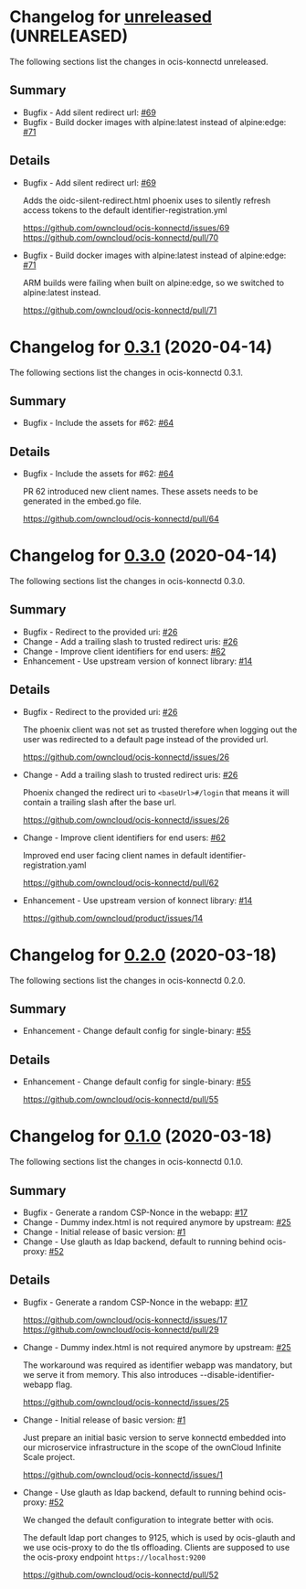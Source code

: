 # Changelog for [unreleased] (UNRELEASED)

The following sections list the changes in ocis-konnectd unreleased.

[unreleased]: https://github.com/owncloud/ocis-konnectd/compare/v0.3.1...master

## Summary

* Bugfix - Add silent redirect url: [#69](https://github.com/owncloud/ocis-konnectd/issues/69)
* Bugfix - Build docker images with alpine:latest instead of alpine:edge: [#71](https://github.com/owncloud/ocis-konnectd/pull/71)

## Details

* Bugfix - Add silent redirect url: [#69](https://github.com/owncloud/ocis-konnectd/issues/69)

   Adds the oidc-silent-redirect.html phoenix uses to silently refresh access tokens to the
   default identifier-registration.yml

   https://github.com/owncloud/ocis-konnectd/issues/69
   https://github.com/owncloud/ocis-konnectd/pull/70


* Bugfix - Build docker images with alpine:latest instead of alpine:edge: [#71](https://github.com/owncloud/ocis-konnectd/pull/71)

   ARM builds were failing when built on alpine:edge, so we switched to alpine:latest instead.

   https://github.com/owncloud/ocis-konnectd/pull/71

# Changelog for [0.3.1] (2020-04-14)

The following sections list the changes in ocis-konnectd 0.3.1.

[0.3.1]: https://github.com/owncloud/ocis-konnectd/compare/v0.3.0...v0.3.1

## Summary

* Bugfix - Include the assets for #62: [#64](https://github.com/owncloud/ocis-konnectd/pull/64)

## Details

* Bugfix - Include the assets for #62: [#64](https://github.com/owncloud/ocis-konnectd/pull/64)

   PR 62 introduced new client names. These assets needs to be generated in the embed.go file.

   https://github.com/owncloud/ocis-konnectd/pull/64

# Changelog for [0.3.0] (2020-04-14)

The following sections list the changes in ocis-konnectd 0.3.0.

[0.3.0]: https://github.com/owncloud/ocis-konnectd/compare/v0.2.0...v0.3.0

## Summary

* Bugfix - Redirect to the provided uri: [#26](https://github.com/owncloud/ocis-konnectd/issues/26)
* Change - Add a trailing slash to trusted redirect uris: [#26](https://github.com/owncloud/ocis-konnectd/issues/26)
* Change - Improve client identifiers for end users: [#62](https://github.com/owncloud/ocis-konnectd/pull/62)
* Enhancement - Use upstream version of konnect library: [#14](https://github.com/owncloud/product/issues/14)

## Details

* Bugfix - Redirect to the provided uri: [#26](https://github.com/owncloud/ocis-konnectd/issues/26)

   The phoenix client was not set as trusted therefore when logging out the user was redirected to a
   default page instead of the provided url.

   https://github.com/owncloud/ocis-konnectd/issues/26


* Change - Add a trailing slash to trusted redirect uris: [#26](https://github.com/owncloud/ocis-konnectd/issues/26)

   Phoenix changed the redirect uri to `<baseUrl>#/login` that means it will contain a trailing
   slash after the base url.

   https://github.com/owncloud/ocis-konnectd/issues/26


* Change - Improve client identifiers for end users: [#62](https://github.com/owncloud/ocis-konnectd/pull/62)

   Improved end user facing client names in default identifier-registration.yaml

   https://github.com/owncloud/ocis-konnectd/pull/62


* Enhancement - Use upstream version of konnect library: [#14](https://github.com/owncloud/product/issues/14)

   https://github.com/owncloud/product/issues/14

# Changelog for [0.2.0] (2020-03-18)

The following sections list the changes in ocis-konnectd 0.2.0.

[0.2.0]: https://github.com/owncloud/ocis-konnectd/compare/v0.1.0...v0.2.0

## Summary

* Enhancement - Change default config for single-binary: [#55](https://github.com/owncloud/ocis-konnectd/pull/55)

## Details

* Enhancement - Change default config for single-binary: [#55](https://github.com/owncloud/ocis-konnectd/pull/55)

   https://github.com/owncloud/ocis-konnectd/pull/55

# Changelog for [0.1.0] (2020-03-18)

The following sections list the changes in ocis-konnectd 0.1.0.

[0.1.0]: https://github.com/owncloud/ocis-konnectd/compare/66337bb4dad4a3202880323adf7a51a1a3bb4085...v0.1.0

## Summary

* Bugfix - Generate a random CSP-Nonce in the webapp: [#17](https://github.com/owncloud/ocis-konnectd/issues/17)
* Change - Dummy index.html is not required anymore by upstream: [#25](https://github.com/owncloud/ocis-konnectd/issues/25)
* Change - Initial release of basic version: [#1](https://github.com/owncloud/ocis-konnectd/issues/1)
* Change - Use glauth as ldap backend, default to running behind ocis-proxy: [#52](https://github.com/owncloud/ocis-konnectd/pull/52)

## Details

* Bugfix - Generate a random CSP-Nonce in the webapp: [#17](https://github.com/owncloud/ocis-konnectd/issues/17)

   https://github.com/owncloud/ocis-konnectd/issues/17
   https://github.com/owncloud/ocis-konnectd/pull/29


* Change - Dummy index.html is not required anymore by upstream: [#25](https://github.com/owncloud/ocis-konnectd/issues/25)

   The workaround was required as identifier webapp was mandatory, but we serve it from memory.
   This also introduces --disable-identifier-webapp flag.

   https://github.com/owncloud/ocis-konnectd/issues/25


* Change - Initial release of basic version: [#1](https://github.com/owncloud/ocis-konnectd/issues/1)

   Just prepare an initial basic version to serve konnectd embedded into our microservice
   infrastructure in the scope of the ownCloud Infinite Scale project.

   https://github.com/owncloud/ocis-konnectd/issues/1


* Change - Use glauth as ldap backend, default to running behind ocis-proxy: [#52](https://github.com/owncloud/ocis-konnectd/pull/52)

   We changed the default configuration to integrate better with ocis.

   The default ldap port changes to 9125, which is used by ocis-glauth and we use ocis-proxy to do
   the tls offloading. Clients are supposed to use the ocis-proxy endpoint
   `https://localhost:9200`

   https://github.com/owncloud/ocis-konnectd/pull/52

